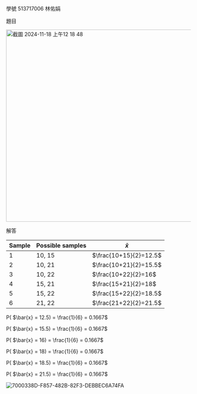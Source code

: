 學號 513717006 林佑娟

題目

<img width="525" alt="截圖 2024-11-18 上午12 18 48" src="https://github.com/user-attachments/assets/f23f5e8a-ab46-4fc5-953d-01c9fe48360b">

解答 

|Sample| Possible samples |      $\bar{x}$      |         
|------| ---------------- | ------------------- | 
|  1   | 10, 15           | $\frac{10+15}{2}=12.5$ | 
|  2   | 10, 21           | $\frac{10+21}{2}=15.5$ |  
|  3   | 10, 22           | $\frac{10+22}{2}=16$   |  
|  4   | 15, 21           | $\frac{15+21}{2}=18$   |  
|  5   | 15, 22           | $\frac{15+22}{2}=18.5$ |  
|  6   | 21, 22           | $\frac{21+22}{2}=21.5$ | 


P( $\bar{x} = 12.5) = \frac{1}{6} = 0.1667$   

P( $\bar{x} = 15.5) = \frac{1}{6} = 0.1667$

P( $\bar{x} = 16) = \frac{1}{6} = 0.1667$

P( $\bar{x} = 18) = \frac{1}{6} = 0.1667$

P( $\bar{x} = 18.5) = \frac{1}{6} = 0.1667$

P( $\bar{x} = 21.5) = \frac{1}{6} = 0.1667$

![7000338D-F857-482B-82F3-DEBBEC6A74FA](https://github.com/user-attachments/assets/8529e706-9db1-470c-b4c3-2f4c74bc8ebc)


